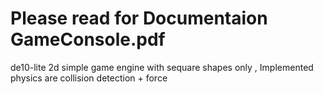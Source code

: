 # Please read for Documentaion GameConsole.pdf
de10-lite 2d simple game engine with sequare shapes only , Implemented physics are collision detection + force

